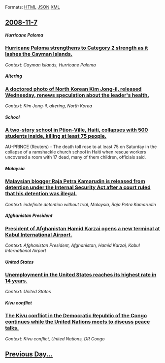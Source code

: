 
Formats: [HTML](2008/11/7/index.html)  [JSON](2008/11/7/index.json)  [XML](2008/11/7/index.xml)  

## [2008-11-7](/news/2008/11/7/index.md)

##### Hurricane Paloma
### [ Hurricane Paloma strengthens to Category 2 strength as it lashes the Cayman Islands. ](/news/2008/11/7/hurricane-paloma-strengthens-to-category-2-strength-as-it-lashes-the-cayman-islands.md)
_Context: Cayman Islands, Hurricane Paloma_

##### Altering
### [ A doctored photo of North Korean Kim Jong-il, released Wednesday, renews speculation about the leader's health. ](/news/2008/11/7/a-doctored-photo-of-north-korean-kim-jong-il-released-wednesday-renews-speculation-about-the-leader-s-health.md)
_Context: Kim Jong-il, altering, North Korea_

##### School
### [ A two-story school in Ption-Ville, Haiti, collapses with 500 students inside, killing at least 75 people. ](/news/2008/11/7/a-two-story-school-in-petion-ville-haiti-collapses-with-500-students-inside-killing-at-least-75-people.md)
AU-PRINCE (Reuters) - The death toll rose to at least 75 on Saturday in the collapse of a ramshackle church school in Haiti when rescue workers uncovered a room with 17 dead, many of them children, officials said.

##### Malaysia
### [ Malaysian blogger Raja Petra Kamarudin is released from detention under the Internal Security Act after a court ruled that his detention was illegal. ](/news/2008/11/7/malaysian-blogger-raja-petra-kamarudin-is-released-from-detention-under-the-internal-security-act-after-a-court-ruled-that-his-detention-wa.md)
_Context: indefinite detention without trial, Malaysia, Raja Petra Kamarudin_

##### Afghanistan President
### [ President of Afghanistan Hamid Karzai opens a new terminal at Kabul International Airport. ](/news/2008/11/7/president-of-afghanistan-hamid-karzai-opens-a-new-terminal-at-kabul-international-airport.md)
_Context: Afghanistan President, Afghanistan, Hamid Karzai, Kabul International Airport_

##### United States
### [ Unemployment in the United States reaches its highest rate in 14 years. ](/news/2008/11/7/unemployment-in-the-united-states-reaches-its-highest-rate-in-14-years.md)
_Context: United States_

##### Kivu conflict
### [ The Kivu conflict in the Democratic Republic of the Congo continues while the United Nations meets to discuss peace talks. ](/news/2008/11/7/the-kivu-conflict-in-the-democratic-republic-of-the-congo-continues-while-the-united-nations-meets-to-discuss-peace-talks.md)
_Context: Kivu conflict, United Nations, DR Congo_

## [Previous Day...](/news/2008/11/6/index.md)

